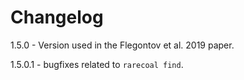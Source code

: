 # Changelog

1.5.0 - Version used in the Flegontov et al. 2019 paper.

1.5.0.1 - bugfixes related to `rarecoal find`.

